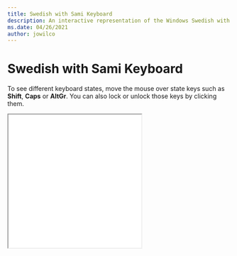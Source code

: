 ```yaml
---
title: Swedish with Sami Keyboard
description: An interactive representation of the Windows Swedish with SamiKeyboard. To see different keyboard states, click or move the mouse over the state keys.
ms.date: 04/26/2021
author: jowilco
---
```


# Swedish with Sami Keyboard

To see different keyboard states, move the mouse over state keys such as **Shift**, **Caps** or **AltGr**. You can also lock or unlock those keys by clicking them.

<iframe src="kbdfi1_2.html" height="300"></iframe>
